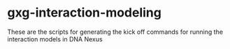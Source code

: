 # gxg-interaction-modeling

These are the scripts for generating the kick off commands for running the interaction models in DNA Nexus